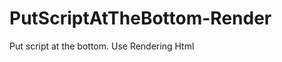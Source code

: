 PutScriptAtTheBottom-Render
===========================

Put script at the bottom. Use Rendering Html
